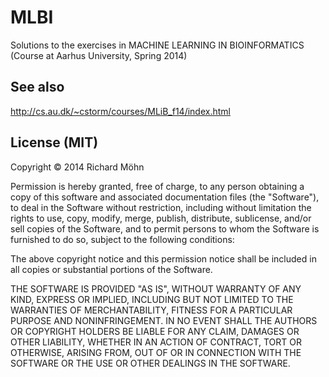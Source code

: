 # MLBI

Solutions to the exercises in MACHINE LEARNING IN BIOINFORMATICS (Course
at Aarhus University, Spring 2014)

## See also

http://cs.au.dk/~cstorm/courses/MLiB_f14/index.html

## License (MIT)

Copyright © 2014 Richard Möhn <richard PUNKTUM moehn SNABEL-A posteo PUNKTUM de>

Permission is hereby granted, free of charge, to any person obtaining a copy
of this software and associated documentation files (the "Software"), to deal
in the Software without restriction, including without limitation the rights
to use, copy, modify, merge, publish, distribute, sublicense, and/or sell
copies of the Software, and to permit persons to whom the Software is
furnished to do so, subject to the following conditions:

The above copyright notice and this permission notice shall be included in
all copies or substantial portions of the Software.

THE SOFTWARE IS PROVIDED "AS IS", WITHOUT WARRANTY OF ANY KIND, EXPRESS OR
IMPLIED, INCLUDING BUT NOT LIMITED TO THE WARRANTIES OF MERCHANTABILITY,
FITNESS FOR A PARTICULAR PURPOSE AND NONINFRINGEMENT. IN NO EVENT SHALL THE
AUTHORS OR COPYRIGHT HOLDERS BE LIABLE FOR ANY CLAIM, DAMAGES OR OTHER
LIABILITY, WHETHER IN AN ACTION OF CONTRACT, TORT OR OTHERWISE, ARISING FROM,
OUT OF OR IN CONNECTION WITH THE SOFTWARE OR THE USE OR OTHER DEALINGS IN
THE SOFTWARE.
